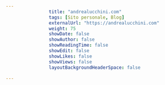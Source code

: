 ---
                title: "andrealucchini.com"
                tags: [Sito personale, Blog]
                externalUrl: "https://andrealucchini.com"
                weight: 75
                showDate: false
                showAuthor: false
                showReadingTime: false
                showEdit: false
                showLikes: false
                showViews: false
                layoutBackgroundHeaderSpace: false
                ---

